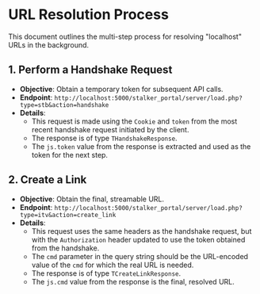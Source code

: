 # URL Resolution Process

This document outlines the multi-step process for resolving "localhost" URLs in the background.

## 1. Perform a Handshake Request

- **Objective**: Obtain a temporary token for subsequent API calls.
- **Endpoint**: `http://localhost:5000/stalker_portal/server/load.php?type=stb&action=handshake`
- **Details**:
    - This request is made using the `Cookie` and `token` from the most recent handshake request initiated by the client.
    - The response is of type `THandshakeResponse`.
    - The `js.token` value from the response is extracted and used as the token for the next step.

## 2. Create a Link

- **Objective**: Obtain the final, streamable URL.
- **Endpoint**: `http://localhost:5000/stalker_portal/server/load.php?type=itv&action=create_link`
- **Details**:
    - This request uses the same headers as the handshake request, but with the `Authorization` header updated to use the token obtained from the handshake.
    - The `cmd` parameter in the query string should be the URL-encoded value of the `cmd` for which the real URL is needed.
    - The response is of type `TCreateLinkResponse`.
    - The `js.cmd` value from the response is the final, resolved URL.
